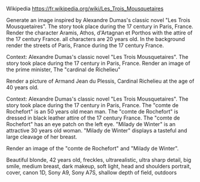 Wikipedia https://fr.wikipedia.org/wiki/Les_Trois_Mousquetaires

Generate an image inspired by Alexandre Dumas's classic novel
 "Les Trois Mousquetaires".
The story took place during the 17 century in Paris, France.
Render the character Aramis, Athos, d'Artagnan et Porthos with the attire of the 17 century France.
all characters are 20 years old.
In the background render the streets of Paris, France during the 17 century France.

Context: Alexandre Dumas's classic novel "Les Trois Mousquetaires".
The story took place during the 17 century in Paris, France.
Render an image of the  prime minister, The "cardinal de Richelieu" 

Render a picture of Armand Jean du Plessis, Cardinal Richelieu at the age of 40 years old.

Context: Alexandre Dumas's classic novel "Les Trois Mousquetaires".
The story took place during the 17 century in Paris, France.
The "comte de Rochefort" is an 50 years old mean man.
The "comte de Rochefort" is dressed in black leather attire of the 17 century France.
The "comte de Rochefort" has an eye patch on the left eye.
"Milady de Winter" is an attractive 30 years old woman.
"Milady de Winter" displays a tasteful and large cleavage of her breast.

Render an image of the "comte de Rochefort" and "Milady de Winter".


Beautiful blonde, 42 years old, freckles, ultrarealistic, ultra sharp detail, big smile, medium breast, dark makeup, soft light, head and shoulders portrait, cover, canon 1D, Sony A9, Sony A7S, shallow depth of field, outdoors

